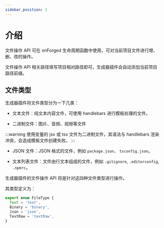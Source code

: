 ```yaml
---
sidebar_position: 1
---
```


# 介绍

文件操作 API 可在 onForged 生命周期函数中使用，可对当前项目文件进行增、删、改的操作。

文件操作 API 相关路径填写项目相对路径即可，生成器插件会自动添加当前项目路径前缀。

## 文件类型

生成器插件将文件类型分为一下几类：

- 文本文件：纯文本内容文件，可使用 handlebars 进行模板处理的文件。

- 二进制文件：图片、音频、视频等文件

:::warning
使用变量的 jsx 或 tsx 文件为二进制文件，其语法与 handlebars 渲染冲突，会造成模板文件创建失败。
:::

- JSON 文件：JSON 格式的文件，例如 `package.json`、 `tsconfig.json`。

- 文本列表文件：文件由行文本组成的文件，例如 `.gitignore`, `.editorconfig`, `.npmrc`。

生成器插件的文件操作 API 将是针对这四种文件类型进行操作。

其类型定义为：
```typescript
export enum FileType {
  Text = 'text',
  Binary = 'binary',
  Json = 'json',
  TextRaw = 'textRaw',
}
```